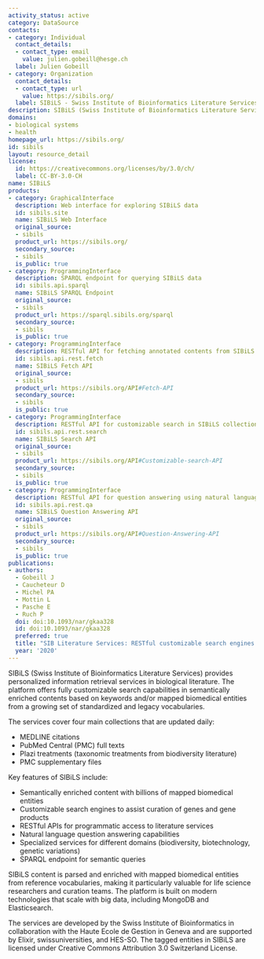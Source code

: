```yaml
---
activity_status: active
category: DataSource
contacts:
- category: Individual
  contact_details:
  - contact_type: email
    value: julien.gobeill@hesge.ch
  label: Julien Gobeill
- category: Organization
  contact_details:
  - contact_type: url
    value: https://sibils.org/
  label: SIBiLS - Swiss Institute of Bioinformatics Literature Services
description: SIBiLS (Swiss Institute of Bioinformatics Literature Services) provides personalized information retrieval in biological literature, with customizable search in semantically enriched contents based on keywords and mapped biomedical entities from standardized vocabularies.
domains:
- biological systems
- health
homepage_url: https://sibils.org/
id: sibils
layout: resource_detail
license:
  id: https://creativecommons.org/licenses/by/3.0/ch/
  label: CC-BY-3.0-CH
name: SIBiLS
products:
- category: GraphicalInterface
  description: Web interface for exploring SIBiLS data
  id: sibils.site
  name: SIBiLS Web Interface
  original_source:
  - sibils
  product_url: https://sibils.org/
  secondary_source:
  - sibils
  is_public: true
- category: ProgrammingInterface
  description: SPARQL endpoint for querying SIBiLS data
  id: sibils.api.sparql
  name: SIBiLS SPARQL Endpoint
  original_source:
  - sibils
  product_url: https://sparql.sibils.org/sparql
  secondary_source:
  - sibils
  is_public: true
- category: ProgrammingInterface
  description: RESTful API for fetching annotated contents from SIBiLS collections
  id: sibils.api.rest.fetch
  name: SIBiLS Fetch API
  original_source:
  - sibils
  product_url: https://sibils.org/API#Fetch-API
  secondary_source:
  - sibils
  is_public: true
- category: ProgrammingInterface
  description: RESTful API for customizable search in SIBiLS collections
  id: sibils.api.rest.search
  name: SIBiLS Search API
  original_source:
  - sibils
  product_url: https://sibils.org/API#Customizable-search-API
  secondary_source:
  - sibils
  is_public: true
- category: ProgrammingInterface
  description: RESTful API for question answering using natural language in SIBiLS collections
  id: sibils.api.rest.qa
  name: SIBiLS Question Answering API
  original_source:
  - sibils
  product_url: https://sibils.org/API#Question-Answering-API
  secondary_source:
  - sibils
  is_public: true
publications:
- authors:
  - Gobeill J
  - Caucheteur D
  - Michel PA
  - Mottin L
  - Pasche E
  - Ruch P
  doi: doi:10.1093/nar/gkaa328
  id: doi:10.1093/nar/gkaa328
  preferred: true
  title: "SIB Literature Services: RESTful customizable search engines in biomedical literature, enriched with automatically mapped biomedical concepts"
  year: '2020'
---
```

SIBiLS (Swiss Institute of Bioinformatics Literature Services) provides personalized information retrieval services in biological literature. The platform offers fully customizable search capabilities in semantically enriched contents based on keywords and/or mapped biomedical entities from a growing set of standardized and legacy vocabularies.

The services cover four main collections that are updated daily:
- MEDLINE citations
- PubMed Central (PMC) full texts
- Plazi treatments (taxonomic treatments from biodiversity literature)
- PMC supplementary files

Key features of SIBiLS include:
- Semantically enriched content with billions of mapped biomedical entities
- Customizable search engines to assist curation of genes and gene products
- RESTful APIs for programmatic access to literature services
- Natural language question answering capabilities
- Specialized services for different domains (biodiversity, biotechnology, genetic variations)
- SPARQL endpoint for semantic queries

SIBiLS content is parsed and enriched with mapped biomedical entities from reference vocabularies, making it particularly valuable for life science researchers and curation teams. The platform is built on modern technologies that scale with big data, including MongoDB and Elasticsearch.

The services are developed by the Swiss Institute of Bioinformatics in collaboration with the Haute Ecole de Gestion in Geneva and are supported by Elixir, swissuniversities, and HES-SO. The tagged entities in SIBiLS are licensed under Creative Commons Attribution 3.0 Switzerland License.